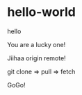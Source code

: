 # hello-world
hello

You are a lucky one!

Jiihaa origin remote!

git clone => pull => fetch

GoGo!
